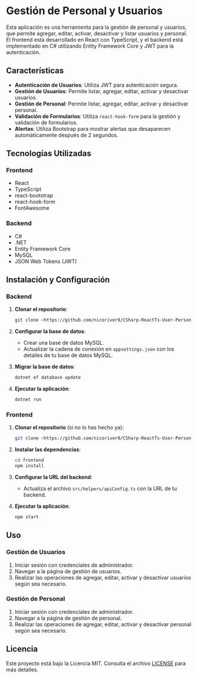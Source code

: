 
# Gestión de Personal y Usuarios

Esta aplicación es una herramienta para la gestión de personal y usuarios, que permite agregar, editar, activar, desactivar y listar usuarios y personal. El frontend está desarrollado en React con TypeScript, y el backend está implementado en C# utilizando Entity Framework Core y JWT para la autenticación.

## Características

- **Autenticación de Usuarios**: Utiliza JWT para autenticación segura.
- **Gestión de Usuarios**: Permite listar, agregar, editar, activar y desactivar usuarios.
- **Gestión de Personal**: Permite listar, agregar, editar, activar y desactivar personal.
- **Validación de Formularios**: Utiliza `react-hook-form` para la gestión y validación de formularios.
- **Alertas**: Utiliza Bootstrap para mostrar alertas que desaparecen automáticamente después de 2 segundos.

## Tecnologías Utilizadas

### Frontend

- React
- TypeScript
- react-bootstrap
- react-hook-form
- FontAwesome

### Backend

- C#
- .NET
- Entity Framework Core
- MySQL
- JSON Web Tokens (JWT)

## Instalación y Configuración

### Backend

1. **Clonar el repositorio**:
    ```bash
    git clone <https://github.com/nicoriver9/CSharp-ReactTs-User-Personal-CRUD.git/Backend>
    ```

2. **Configurar la base de datos**:
   - Crear una base de datos MySQL.
   - Actualizar la cadena de conexión en `appsettings.json` con los detalles de tu base de datos MySQL.

3. **Migrar la base de datos**:
    ```bash
    dotnet ef database update
    ```

4. **Ejecutar la aplicación**:
    ```bash
    dotnet run
    ```

### Frontend

1. **Clonar el repositorio** (si no lo has hecho ya):
    ```bash
    git clone <https://github.com/nicoriver9/CSharp-ReactTs-User-Personal-CRUD.git/Frontend>
    ```

2. **Instalar las dependencias**:
    ```bash
    cd frontend
    npm install
    ```

3. **Configurar la URL del backend**:
   - Actualiza el archivo `src/helpers/apiConfig.ts` con la URL de tu backend.

4. **Ejecutar la aplicación**:
    ```bash
    npm start
    ```

## Uso

### Gestión de Usuarios

1. Iniciar sesión con credenciales de administrador.
2. Navegar a la página de gestión de usuarios.
3. Realizar las operaciones de agregar, editar, activar y desactivar usuarios según sea necesario.

### Gestión de Personal

1. Iniciar sesión con credenciales de administrador.
2. Navegar a la página de gestión de personal.
3. Realizar las operaciones de agregar, editar, activar y desactivar personal según sea necesario.


## Licencia

Este proyecto está bajo la Licencia MIT. Consulta el archivo [LICENSE](LICENSE) para más detalles.
